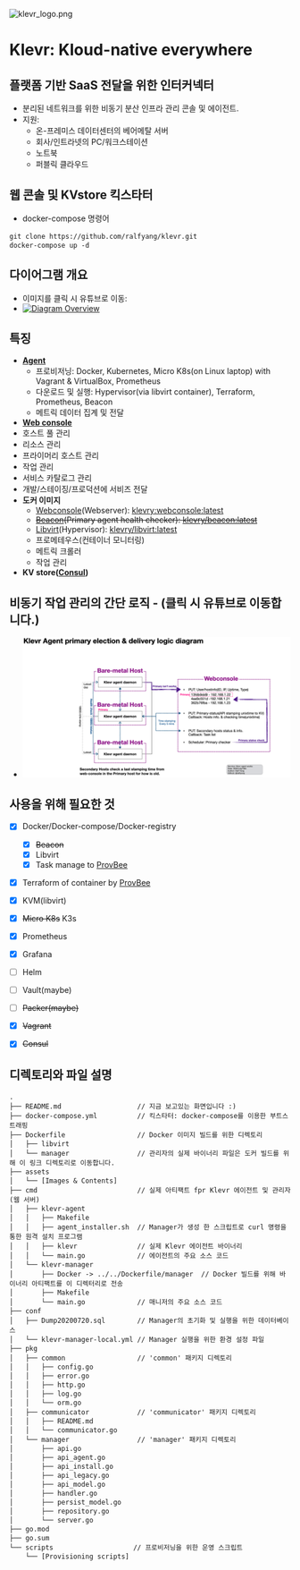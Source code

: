 ![klevr_logo.png](https://raw.githubusercontent.com/Klevry/klevr/master/assets/klevr_logo.png)
# Klevr: Kloud-native everywhere
## 플랫폼 기반 SaaS 전달을 위한 인터커넥터
 * 분리된 네트워크를 위한 비동기 분산 인프라 관리 콘솔 및 에이전트.
 * 지원:
   * 온-프레미스 데이터센터의 베어메탈 서버
   * 회사/인트라넷의 PC/워크스테이션
   * 노트북
   * 퍼블릭 클라우드

## 웹 콘솔 및 KVstore 킥스타터
* docker-compose 명령어
```
git clone https://github.com/ralfyang/klevr.git
docker-compose up -d
```

## 다이어그램 개요
 * 이미지를 클릭 시 유튜브로 이동:
 * [![Diagram Overview](https://raw.githubusercontent.com/Klevry/klevr/master/assets/Klevr_diagram_overview.png)](https://youtu.be/xLkqm1vEmd0)

## 특징
 * **[Agent](./agent/)**
   * 프로비저닝: Docker, Kubernetes, Micro K8s(on Linux laptop) with Vagrant & VirtualBox, Prometheus 
   * 다운로드 및 실행: Hypervisor(via libvirt container), Terraform, Prometheus, Beacon
   * 메트릭 데이터 집계 및 전달
  * **[Web console](./webconsole/)**
   * 호스트 풀 관리
   * 리소스 관리
   * 프라이머리 호스트 관리 
   * 작업 관리 
   * 서비스 카탈로그 관리
   * 개발/스테이징/프로덕션에 서비즈 전달
 * **도커 이미지**
   * [Webconsole](./Dockerfile/klevr_websonsole)(Webserver): [klevry:webconsole:latest](https://hub.docker.com/repository/docker/klevry/webconsole)
   * ~~[Beacon](./Dockerfile/beacon)(Primary agent health checker): [klevry/beacon:latest](https://hub.docker.com/repository/docker/klevry/beacon)~~
   * [Libvirt](./Dockerfile/libvirt)(Hypervisor): [klevry/libvirt:latest](https://hub.docker.com/repository/docker/klevry/libvirt)
   * 프로메테우스(컨테이너 모니터링)
   * 메트릭 크롤러
   * 작업 관리
 * **KV store([Consul](https://github.com/hashicorp/consul))**
   
## 비동기 작업 관리의 간단 로직 - (클릭 시 유튜브로 이동합니다.)
 * [![Primary election of agent](https://raw.githubusercontent.com/Klevry/klevr/master/assets/Klevr_Agent_primary_election_n_delivery_logic.png)](https://www.youtube.com/watch?v=hyMaVsCcgbA&t=2s)


## 사용을 위해 필요한 것
 * [x] Docker/Docker-compose/Docker-registry
   * [x] ~~Beacon~~
   * [x] Libvirt
   * [x] Task manage to [ProvBee](https://github.com/NexClipper/provbee)
 * [x] Terraform of container by [ProvBee](https://github.com/NexClipper/provbee)
 * [x] KVM(libvirt)
 * [x] ~~Micro K8s~~ K3s
 * [x] Prometheus 
 * [x] Grafana
 * [ ] Helm
 * [ ] Vault(maybe)
 * [ ] ~~Packer(maybe)~~
 * [x] ~~Vagrant~~
 * [x] ~~Consul~~ 


## 디렉토리와 파일 설명 
```
.
├── README.md                   // 지금 보고있는 화면입니다 :)
├── docker-compose.yml          // 킥스타터: docker-compose를 이용한 부트스트래핑
├── Dockerfile                  // Docker 이미지 빌드를 위한 디렉토리
│   ├── libvirt
│   └── manager                 // 관리자의 실제 바이너리 파일은 도커 빌드를 위해 이 링크 디렉토리로 이동합니다.
├── assets
│   └── [Images & Contents]
├── cmd                         // 실제 아티팩트 fpr Klevr 에이전트 및 관리자 (웹 서버) 
│   ├── klevr-agent
│   │   ├── Makefile
│   │   ├── agent_installer.sh  // Manager가 생성 한 스크립트로 curl 명령을 통한 원격 설치 프로그램
│   │   ├── klevr               // 실제 Klevr 에이전트 바이너리
│   │   └── main.go             // 에이전트의 주요 소스 코드
│   └── klevr-manager
│       ├── Docker -> ../../Dockerfile/manager  // Docker 빌드를 위해 바이너리 아티팩트를 이 디렉터리로 전송  
│       ├── Makefile
│       └── main.go             // 매니저의 주요 소스 코드
├── conf
│   ├── Dump20200720.sql        // Manager의 초기화 및 실행을 위한 데이터베이스
│   └── klevr-manager-local.yml // Manager 실행을 위한 환경 설정 파일
├── pkg
│   ├── common                  // 'common' 패키지 디렉토리
│   │   ├── config.go
│   │   ├── error.go
│   │   ├── http.go
│   │   ├── log.go
│   │   └── orm.go
│   ├── communicator            // 'communicator' 패키지 디렉토리
│   │   ├── README.md
│   │   └── communicator.go
│   └── manager                 // 'manager' 패키지 디렉토리
│       ├── api.go
│       ├── api_agent.go
│       ├── api_install.go
│       ├── api_legacy.go
│       ├── api_model.go
│       ├── handler.go
│       ├── persist_model.go
│       ├── repository.go
│       └── server.go
├── go.mod
├── go.sum
└── scripts                    // 프로비저닝을 위한 운영 스크립트
    └── [Provisioning scripts]

```
